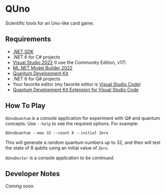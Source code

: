 # QUno

Scientific tools for an Uno-like card game.

## Requirements

* [.NET SDK](https://dotnet.microsoft.com/download)
* .NET 6 for C# projects
* [Visual Studio 2022](https://visualstudio.microsoft.com/) (I use the Community Edition, v17)
* [ML.NET Model Builder 2022](https://marketplace.visualstudio.com/items?itemName=MLNET.ModelBuilder2022)
* [Quantum Development Kit](https://marketplace.visualstudio.com/items?itemName=quantum.DevKit)
* .NET 6 for Q# projects
* Your favorite editor (my favorite editor is [Visual Studio Code](https://code.visualstudio.com/))
* [Quantum Development Kit Extension for Visual Studio Code](https://marketplace.visualstudio.com/items?itemName=quantum.quantum-devkit-vscode)

## How To Play

`QUnoQuantum` is a console application for experiment with Q# and quantum concepts. Use `--help` to 
see the required options. For example:

```
QUnoQuantum --max 32 --count 8 --initial Zero
```

This will generate a random quantum numbers up to 32, and then will test the state 
of 8 qubits using an initial value of `Zero`.

`QUnoDoctor` is a console application _to be continued_.

## Developer Notes

_Coming soon._
